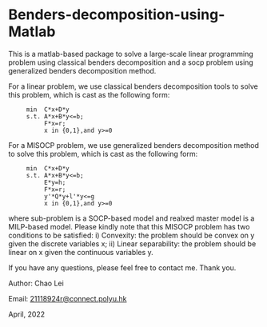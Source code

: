 # Benders-decomposition-using-Matlab
This is a matlab-based package to solve a large-scale linear programming problem using classical benders decomposition and a socp problem using generalized benders decomposition method. 

For a linear problem, we use classical benders decomposition tools to solve this problem, which is cast as the following form:

         min  C*x+D*y
         s.t. A*x+B*y<=b; 
              F*x=r;
              x in {0,1},and y>=0
              
For a MISOCP problem, we use generalized benders decomposition method to solve this problem, which is cast as the following form:

         min  C*x+D*y
         s.t. A*x+B*y<=b; 
              E*y=h;
              F*x=r;
              y'*Q*y+l'*y<=g
              x in {0,1},and y>=0
where sub-problem is a SOCP-based model and realxed master model is a MILP-based model. Please kindly note that this MISOCP problem has two conditions to be satisfied: i) Convexity: the problem should be convex on y given the discrete variables x; ii) Linear separability: the problem should be linear on x given the continuous variables y.

If you have any questions, please feel free to contact me. Thank you.

Author: Chao Lei

Email: 21118924r@connect.polyu.hk 

April, 2022
